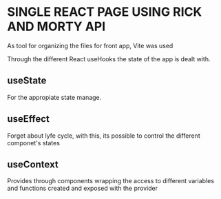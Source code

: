 # SINGLE REACT PAGE USING RICK AND MORTY API

As tool for organizing the files for front app, Vite was used

Through the different React useHooks the state of the app is dealt with.

## useState 
For the appropiate state manage.

## useEffect
Forget about lyfe cycle, with this, its possible to control the different componet's states

## useContext
Provides through components wrapping the access to different variables and functions created  and exposed with the provider
